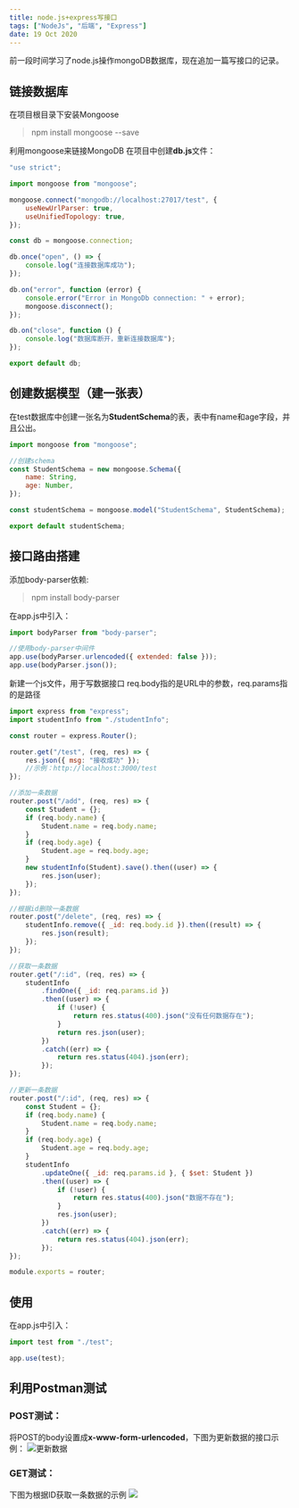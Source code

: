 ```yaml
---
title: node.js+express写接口
tags: ["NodeJs", "后端", "Express"]
date: 19 Oct 2020
---
```


前一段时间学习了node.js操作mongoDB数据库，现在追加一篇写接口的记录。

<!-- more -->

## 链接数据库

在项目根目录下安装Mongoose

> npm install mongoose --save

利用mongoose来链接MongoDB 在项目中创建**db.js**文件：

```js
"use strict";

import mongoose from "mongoose";

mongoose.connect("mongodb://localhost:27017/test", {
	useNewUrlParser: true,
	useUnifiedTopology: true,
});

const db = mongoose.connection;

db.once("open", () => {
	console.log("连接数据库成功");
});

db.on("error", function (error) {
	console.error("Error in MongoDb connection: " + error);
	mongoose.disconnect();
});

db.on("close", function () {
	console.log("数据库断开，重新连接数据库");
});

export default db;
```

## 创建数据模型（建一张表）

在test数据库中创建一张名为**StudentSchema**的表，表中有name和age字段，并且公出。

```js
import mongoose from "mongoose";

//创建schema
const StudentSchema = new mongoose.Schema({
	name: String,
	age: Number,
});

const studentSchema = mongoose.model("StudentSchema", StudentSchema);

export default studentSchema;
```

## 接口路由搭建

添加body-parser依赖:

> npm install body-parser

在app.js中引入：

```js
import bodyParser from "body-parser";

//使用body-parser中间件
app.use(bodyParser.urlencoded({ extended: false }));
app.use(bodyParser.json());
```

新建一个js文件，用于写数据接口 req.body指的是URL中的参数，req.params指的是路径

```js
import express from "express";
import studentInfo from "./studentInfo";

const router = express.Router();

router.get("/test", (req, res) => {
	res.json({ msg: "接收成功" });
	//示例：http://localhost:3000/test
});

//添加一条数据
router.post("/add", (req, res) => {
	const Student = {};
	if (req.body.name) {
		Student.name = req.body.name;
	}
	if (req.body.age) {
		Student.age = req.body.age;
	}
	new studentInfo(Student).save().then((user) => {
		res.json(user);
	});
});

//根据id删除一条数据
router.post("/delete", (req, res) => {
	studentInfo.remove({ _id: req.body.id }).then((result) => {
		res.json(result);
	});
});

//获取一条数据
router.get("/:id", (req, res) => {
	studentInfo
		.findOne({ _id: req.params.id })
		.then((user) => {
			if (!user) {
				return res.status(400).json("没有任何数据存在");
			}
			return res.json(user);
		})
		.catch((err) => {
			return res.status(404).json(err);
		});
});

//更新一条数据
router.post("/:id", (req, res) => {
	const Student = {};
	if (req.body.name) {
		Student.name = req.body.name;
	}
	if (req.body.age) {
		Student.age = req.body.age;
	}
	studentInfo
		.updateOne({ _id: req.params.id }, { $set: Student })
		.then((user) => {
			if (!user) {
				return res.status(400).json("数据不存在");
			}
			res.json(user);
		})
		.catch((err) => {
			return res.status(404).json(err);
		});
});

module.exports = router;
```

## 使用

在app.js中引入：

```js
import test from "./test";

app.use(test);
```

## 利用Postman测试

### POST测试：

将POST的body设置成**x-www-form-urlencoded**，下图为更新数据的接口示例： ![更新数据](/postImg/node-express/postman_updata.png)

### GET测试：

下图为根据ID获取一条数据的示例
![](/postImg/node-express/postman_get.png)
